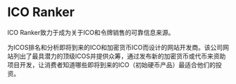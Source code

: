 # ICO Ranker

ICO Ranker致力于成为关于ICO和令牌销售的可靠信息来源。

为ICOS排名和分析即将到来的ICO和加密货币ICO而设计的网站开发商。该公司网站列出了最具潜力的顶级ICOS并提供众筹，通过发布新的加密货币或代币来资助项目开发，让消费者知道哪些即将到来的ICO（初始硬币产品）最适合他们的投资。
